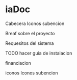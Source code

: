 # iaDoc

Cabecera
Iconos subencion

Breaf sobre el proyecto

Requesitos del sistema

TODO hacer guia de instalacion

financiacion

iconos
Iconos subencion
